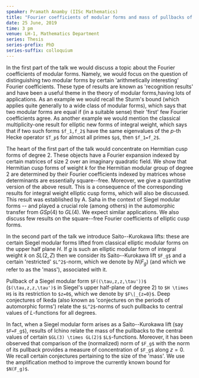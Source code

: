 ```yaml
---
speaker: Pramath Anamby (IISc Mathematics)
title: "Fourier coefficients of modular forms and mass of pullbacks of Saito--Kurokawa lifts"
date: 25 June, 2019
time: 3 pm
venue: LH-1, Mathematics Department
series: Thesis
series-prefix: PhD
series-suffix: colloquium
---
```


In the first part of the talk we would discuss a topic about the Fourier coefficients of modular forms. Namely, we would focus on the question of distinguishing two modular forms by certain 'arithmetically interesting' Fourier coefficients. These type of results are known as 'recognition results' and have been a useful theme in the theory of modular forms,having lots of applications. As an example we would recall the Sturm's bound (which applies quite generally to a wide class of modular forms), which says that two modular forms are equal if (in a suitable sense) their 'first' few Fourier coefficients agree. As another  example we would mention the classical multiplicity-one result for elliptic new forms of integral weight, which says that if two such forms ``$f_1,f_2$`` have the same eigenvalues of the $p$-th Hecke operator `$T_p$` for almost all primes `$p$`, then `$f_1=f_2$`.

The heart of the first part of the talk would concentrate on Hermitian cusp forms of degree $2$. These objects have a Fourier expansion indexed by certain matrices of size $2$ over an imaginary quadratic field. We show that Hermitian cusp forms of weight $k$ for the Hermitian modular group of degree $2$ are determined by their Fourier coefficients indexed by matrices whose determinants are essentially square--free. Moreover, we give a quantitative version of the above result. This is a consequence of the corresponding results for integral weight elliptic cusp forms, which will also be discussed. This result was established by A. Saha in the context of Siegel modular forms -- and played a crucial role (among others) in the automorphic transfer from $GSp(4)$ to $GL(4)$. We expect similar applications. We also discuss few results on the square--free Fourier coefficients of elliptic cusp forms.

In the second part of the talk we introduce Saito--Kurokawa lifts: these are certain Siegel modular forms lifted from classical elliptic modular forms on the upper half plane $H$. If $g$ is such an elliptic modular form of integral weight $k$ on $SL(2, Z)$ then we consider its Saito--Kurokawa lift `$F_g$` and a certain 'restricted' `$L^2$`-norm, which we denote by $N(F_g)$ (and which we refer to as the 'mass'), associated with it.

Pullback of a Siegel modular form `$F((\tau,z,z,\tau'))$` (`$(\tau,z,z,\tau')$` in Siegel's upper half-plane of degree 2) to `$H \times H$` is its restriction to `$z=0$`, which we denote by `$F\|_{z=0}$`. Deep conjectures of Ikeda (also known as 'conjectures on the periods of automorphic forms') relate the `$L^2$`-norms of such pullbacks to central values of $L$-functions for all degrees.

In fact, when a Siegel modular form arises as a Saito--Kurokawa lift (say `$F=F_g$`), results of Ichino relate the mass of the pullbacks to the central values of certain `$GL(3) \times GL(2)$` `$L$`-functions. Moreover, it has been observed that comparison of the (normalized) norm of `$F_g$` with the norm of its pullback provides a measure of concentration of `$F_g$` along $z=0$. We recall certain conjectures pertaining to the size of the 'mass'. We use the amplification method to improve the currently known bound for `$N(F_g)$`.
